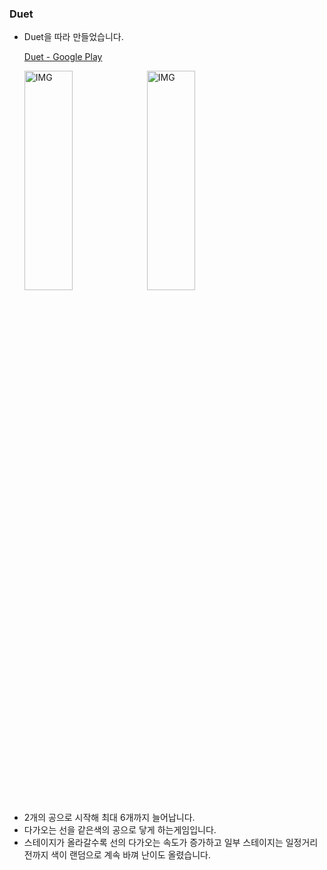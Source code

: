 ### Duet

+ Duet을 따라 만들었습니다.

  [Duet - Google Play](https://play.google.com/store/apps/details?id=com.kumobius.android.duet&hl=ko)
  
  <img src="https://postfiles.pstatic.net/MjAxOTEyMDRfMTQ2/MDAxNTc1NDAyNzY1MzA5.Oc-Nt1zpM0nX3i9cISt1Mf_nLT5_dLfee_9P13-5v3sg.LbYKTrsP0T5WUR2YOyJmrzHSiLdGs3-9P0ZOea9lC54g.PNG.whdals410/Duet_1.png?type=w773" width="40%" height="30%" title="px(픽셀) 크기 설정" alt="IMG"></img>
  <img src="https://postfiles.pstatic.net/MjAxOTEyMDRfMjIg/MDAxNTc1NDAyNzY1MzM0.H_swLx09O7IhK28ewE44u1CiIC0krXvrKSbZN7pvfCsg.bF195pJp44mjF9FMhkH4mNJlCKS7Oxn4rIKxzoTIOsMg.PNG.whdals410/Duet_2.png?type=w773" width="40%" height="30%" title="px(픽셀) 크기 설정" alt="IMG"></img>
  
- 2개의 공으로 시작해 최대 6개까지 늘어납니다.
- 다가오는 선을 같은색의 공으로 닿게 하는게임입니다.
- 스테이지가 올라갈수록 선의 다가오는 속도가 증가하고 일부 스테이지는 일정거리 전까지 색이 랜덤으로 계속 바껴 난이도 올렸습니다.

